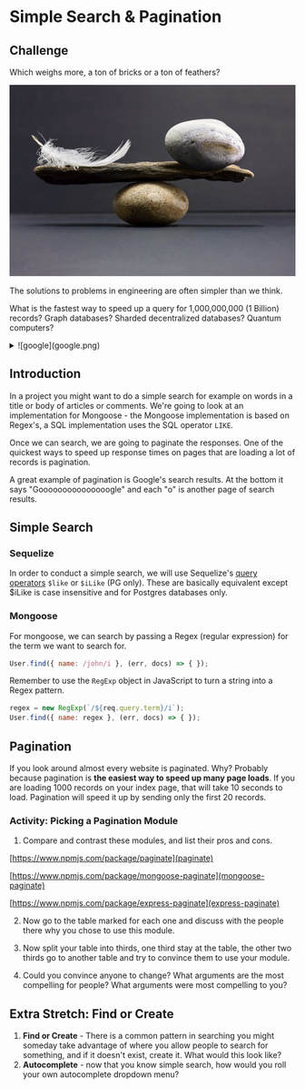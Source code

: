 # Simple Search & Pagination

## Challenge

Which weighs more, a ton of bricks or a ton of feathers?

![feathers-bricks](feathers-bricks.jpg)

The solutions to problems in engineering are often simpler than we think.

What is the fastest way to speed up a query for 1,000,000,000 (1 Billion) records? Graph databases? Sharded decentralized databases? Quantum computers?

<details>
  <summary>
    ![google](google.png)
  </summary>
</details>

## Introduction



In a project you might want to do a simple search for example on words in a title or body of articles or comments. We're going to look at an implementation for Mongoose - the Mongoose implementation is based on Regex's, a SQL implementation uses the SQL operator `LIKE`.

Once we can search, we are going to paginate the responses. One of the quickest ways to speed up response times on pages that are loading a lot of records is pagination.

A great example of pagination is Google's search results. At the bottom it says "Gooooooooooooooogle" and each "o" is another page of search results.

## Simple Search

### Sequelize

In order to conduct a simple search, we will use Sequelize's [query operators](http://docs.sequelizejs.com/manual/tutorial/querying.html#operators) `$like` or `$iLike` (PG only). These are basically equivalent except $iLike is case insensitive and for Postgres databases only.

### Mongoose

For mongoose, we can search by passing a Regex (regular expression) for the term we want to search for.

```js
User.find({ name: /john/i }, (err, docs) => { });
```

Remember to use the `RegExp` object in JavaScript to turn a string into a Regex pattern.

```js
regex = new RegExp(`/${req.query.term}/i`);
User.find({ name: regex }, (err, docs) => { });
```

## Pagination

If you look around almost every website is paginated. Why? Probably because pagination is **the easiest way to speed up many page loads**. If you are loading 1000 records on your index page, that will take 10 seconds to load. Pagination will speed it up by sending only the first 20 records.

### Activity: Picking a Pagination Module

1. Compare and contrast these modules, and list their pros and cons.

  [https://www.npmjs.com/package/paginate](paginate)

  [https://www.npmjs.com/package/mongoose-paginate](mongoose-paginate)

  [https://www.npmjs.com/package/express-paginate](express-paginate)

2. Now go to the table marked for each one and discuss with the people there why you chose to use this module.

3. Now split your table into thirds, one third stay at the table, the other two thirds go to another table and try to convince them to use your module.

4. Could you convince anyone to change? What arguments are the most compelling for people?  What arguments were most compelling to you?

## Extra Stretch: Find or Create

1. **Find or Create** - There is a common pattern in searching you might someday take advantage of where you allow people to search for something, and if it doesn't exist, create it. What would this look like?
1. **Autocomplete** - now that you know simple search, how would you roll your own autocomplete dropdown menu?
